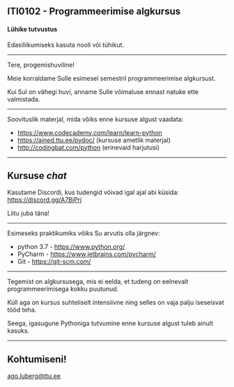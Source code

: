 ## ITI0102 - Programmeerimise algkursus
#### Lühike tutvustus

Edasiliikumiseks kasuta nooli või tühikut.

---

Tere, progemishuviline!

Meie korraldame Sulle esimesel semestril programmeerimise algkursust.

Kui Sul on vähegi huvi, anname Sulle võimaluse ennast natuke ette valmistada.

---

Soovituslik materjal, mida võiks enne kursuse algust vaadata:

- https://www.codecademy.com/learn/learn-python
- https://ained.ttu.ee/pydoc/ (kursuse ametlik materjal)
- http://codingbat.com/python (erinevaid harjutusi)

---

## Kursuse *chat*

Kasutame Discordi, kus tudengid võivad igal ajal abi küsida:
https://discord.gg/A7BjPrj

Liitu juba täna!

---

Esimeseks praktikumiks võiks Su arvutis olla järgnev:

- python 3.7 - https://www.python.org/
- PyCharm - https://www.jetbrains.com/pycharm/
- Git - https://git-scm.com/

---

Tegemist on algkursusega, mis ei eelda, et tudeng on eelnevalt programmeerimisega kokku puutunud. 

Küll aga on kursus suhteliselt intensiivne ning selles on vaja palju iseseisvat tööd teha.

Seega, igasugune Pythoniga tutvumine enne kursuse algust tuleb ainult kasuks.

---

## Kohtumiseni!

ago.luberg@ttu.ee
